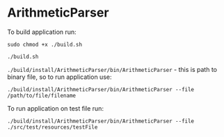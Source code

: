 # ArithmeticParser

To build application run:

`sudo chmod +x ./build.sh`

`./build.sh`

`./build/install/ArithmeticParser/bin/ArithmeticParser` - this is path to binary file, so
to run application use:

`./build/install/ArithmeticParser/bin/ArithmeticParser --file /path/to/file/filename`

To run application on test file run:

`./build/install/ArithmeticParser/bin/ArithmeticParser --file ./src/test/resources/testFile`
